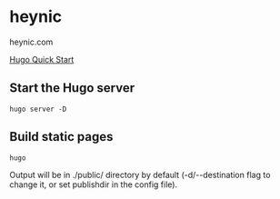 # heynic
heynic.com

[Hugo Quick Start](https://gohugo.io/getting-started/quick-start/)

## Start the Hugo server 
```
hugo server -D
```


## Build static pages
```
hugo
```

Output will be in ./public/ directory by default (-d/--destination flag to change it, or set publishdir in the config file).
